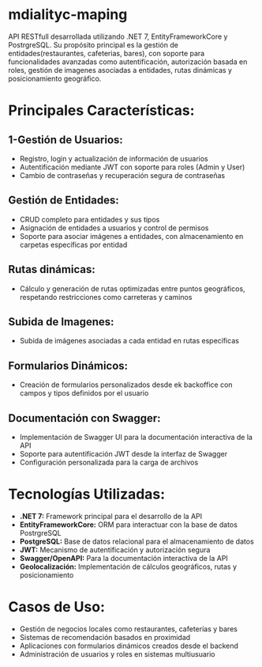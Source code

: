 # mdialityc-maping
API RESTfull desarrollada utilizando .NET 7, EntityFrameworkCore y PostrgreSQL. Su propósito principal es la gestión de entidades(restaurantes, cafeterias, bares), con soporte para funcionalidades avanzadas como autentificación, autorización basada en roles, gestión de imagenes asociadas a entidades, rutas dinámicas y posicionamiento geográfico.

# Principales Características:
## 1-Gestión de Usuarios:
  - Registro, login y actualización de información de usuarios
  - Autentificación mediante JWT con soporte para roles (Admin y User)
  - Cambio de contraseñas y recuperación segura de contraseñas
## Gestión de Entidades:
  - CRUD completo para entidades y sus tipos
  - Asignación de entidades a usuarios y control de permisos
  - Soporte para asociar imágenes a entidades, con almacenamiento en carpetas específicas por entidad
## Rutas dinámicas:
  - Cálculo y generación de rutas optimizadas entre puntos geográficos, respetando restricciones como carreteras y caminos
## Subida de Imagenes:
  - Subida de imágenes asociadas a cada entidad en rutas específicas
## Formularios Dinámicos:
  - Creación de formularios personalizados desde ek backoffice con campos y tipos definidos por el usuario
## Documentación con Swagger:
  - Implementación de Swagger UI para la documentación interactiva de la API
  - Soporte para autentificación JWT desde la interfaz de Swagger
  - Configuración personalizada para la carga de archivos

# Tecnologías Utilizadas:
  - **.NET 7:** Framework principal para el desarrollo de la API
  - **EntityFrameworkCore:** ORM para interactuar con la base de datos PostrgreSQL
  - **PostgreSQL:** Base de datos relacional para el almacenamiento de datos
  - **JWT:** Mecanismo de autentificación y autorización segura
  - **Swagger/OpenAPI:** Para la documentación interactiva de la API
  - **Geolocalización:** Implementación de cálculos geográficos, rutas y posicionamiento

# Casos de Uso:
  - Gestión de negocios locales como restaurantes, cafeterías y bares
  - Sistemas de recomendación basados en proximidad
  - Aplicaciones con formularios dinámicos creados desde el backend
  - Administración de usuarios y roles en sistemas multiusuario










